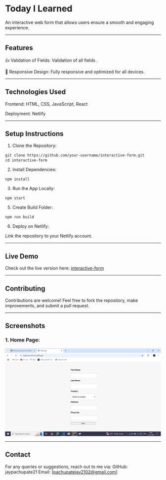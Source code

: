 # Today I Learned

An interactive web form that allows users ensure a smooth and engaging experience.


---

## Features

👍 Validation of Fields: Validation of all fields .

📱 Responsive Design: Fully responsive and optimized for all devices.



---

## Technologies Used

Frontend: HTML, CSS, JavaScript, React

Deployment: Netlify



---

## Setup Instructions

1. Clone the Repository:
```
git clone https://github.com/your-username/interactive-form.git
cd interactive-form
```

2. Install Dependencies:
```
npm install
```


3. Run the App Locally:
```
npm start
```

5. Create Build Folder:
```
npm run build
```


6. Deploy on Netlify:

Link the repository to your Netlify account.





---

## Live Demo

Check out the live version here: [interactive-form](https://responsive-form1.netlify.app/)


---

## Contributing

Contributions are welcome! Feel free to fork the repository, make improvements, and submit a pull request.


---

## Screenshots

### 1. Home Page:
   
   
   ![screenshot](public/img1.png)






---

## Contact

For any queries or suggestions, reach out to me via:
GitHub: jaypachupate21
Email: [pachupatejay2102@gmail.com]

